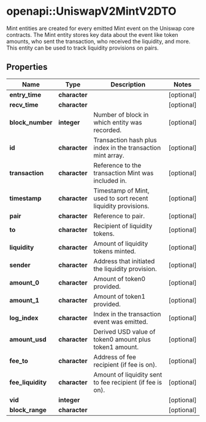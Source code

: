 # openapi::UniswapV2MintV2DTO

Mint entities are created for every emitted Mint event on the Uniswap core contracts. The Mint entity stores key data about the event like token amounts, who sent the transaction, who received the liquidity, and more. This entity can be used to track liquidity provisions on pairs.

## Properties
Name | Type | Description | Notes
------------ | ------------- | ------------- | -------------
**entry_time** | **character** |  | [optional] 
**recv_time** | **character** |  | [optional] 
**block_number** | **integer** | Number of block in which entity was recorded. | [optional] 
**id** | **character** | Transaction hash plus index in the transaction mint array. | [optional] 
**transaction** | **character** | Reference to the transaction Mint was included in. | [optional] 
**timestamp** | **character** | Timestamp of Mint, used to sort recent liquidity provisions. | [optional] 
**pair** | **character** | Reference to pair. | [optional] 
**to** | **character** | Recipient of liquidity tokens. | [optional] 
**liquidity** | **character** | Amount of liquidity tokens minted. | [optional] 
**sender** | **character** | Address that initiated the liquidity provision. | [optional] 
**amount_0** | **character** | Amount of token0 provided. | [optional] 
**amount_1** | **character** | Amount of token1 provided. | [optional] 
**log_index** | **character** | Index in the transaction event was emitted. | [optional] 
**amount_usd** | **character** | Derived USD value of token0 amount plus token1 amount. | [optional] 
**fee_to** | **character** | Address of fee recipient (if fee is on). | [optional] 
**fee_liquidity** | **character** | Amount of liquidity sent to fee recipient (if fee is on). | [optional] 
**vid** | **integer** |  | [optional] 
**block_range** | **character** |  | [optional] 


